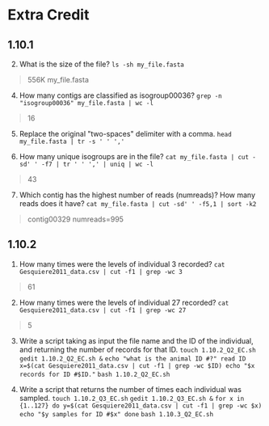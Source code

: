# Extra Credit

## 1.10.1

2. What is the size of the file?
`
ls -sh my_file.fasta
`
> 556K my_file.fasta

4. How many contigs are classified as isogroup00036?
`grep -n "isogroup00036" my_file.fasta | wc -l`
> 16

5. Replace the original "two-spaces" delimiter with a comma.
`head my_file.fasta | tr -s ' ' ','`

6. How many unique isogroups are in the file?
`cat my_file.fasta | cut -sd' ' -f7 | tr ' ' ',' | uniq | wc -l`
> 43 

7. Which contig has the highest number of reads (numreads)? How many reads does it have? 
`cat my_file.fasta | cut -sd' ' -f5,1 | sort -k2`
> contig00329 numreads=995



## 1.10.2

1. How many times were the levels of individual 3 recorded?
`cat Gesquiere2011_data.csv | cut -f1 | grep -wc 3`
> 61
2. How many times were the levels of individual 27 recorded?
`cat Gesquiere2011_data.csv | cut -f1 | grep -wc 27`
> 5

3. Write a script taking as input the file name and the ID of the individual, and returning the number of records for that ID. 
`touch 1.10.2_Q2_EC.sh`
`gedit 1.10.2_Q2_EC.sh &`
`echo "what is the animal ID #?"
read ID
x=$(cat Gesquiere2011_data.csv | cut -f1 | grep -wc $ID)
echo "$x records for ID #$ID."`
`bash 1.10.2_Q2_EC.sh`

4. Write a script that returns the number of times each individual was sampled. 
`touch 1.10.2_Q3_EC.sh`
`gedit 1.10.2_Q3_EC.sh &`
`for x in {1..127}
	do y=$(cat Gesquiere2011_data.csv | cut -f1 | grep -wc $x)
echo "$y samples for ID #$x"
done`
`bash 1.10.3_Q2_EC.sh`

